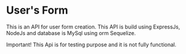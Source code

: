 <h1>User's Form</h1>
This is an API for user form creation.
This API is build using ExpressJs, NodeJs and database is MySql using orm Sequelize.

Important!
This Api is for testing purpose and it is not fully functional.
